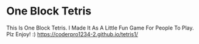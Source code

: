 # One Block Tetris
This Is One Block Tetris. 
I Made It As A Little Fun Game For People To Play. 
Plz Enjoy! 
:)
https://coderpro1234-2.github.io/tetris1/
